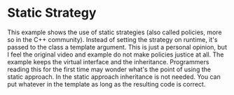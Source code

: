 # Static Strategy
This example shows the use of static strategies (also called policies, more so in the C++ community).
Instead of setting the strategy on runtime, it's passed to the class a template argument.
This is just a personal opinion, but I feel the original video and example do not make policies justice at
all. The example keeps the virtual interface and the inheritance. Programmers reading this for the first
time may wonder what's the point of using the static approach. In the static approach inheritance is not needed.
You can put whatever in the template as long as the resulting code is correct.
